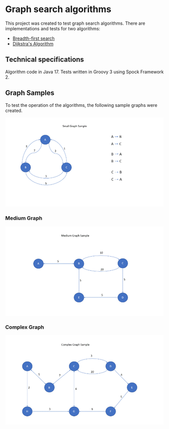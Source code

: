 # Graph search algorithms

This project was created to test graph search algorithms. There are implementations and tests for two algorithms:

- [Breadth-first search](src/main/java/graph/BreadthFirstSearch.java) 
- [Dijkstra's Algorithm](src/main/java/graph/DijkstrasAlgorithm.java)

## Technical specifications

Algorithm code in Java 17. Tests written in Groovy 3 using Spock Framework 2.

## Graph Samples

To test the operation of the algorithms, the following sample graphs were created.

![Small Graph](docs/assets/small.gif)

### Medium Graph

![Medium Graph](docs/assets/medium.gif)

### Complex Graph

![Complex Graph](docs/assets/complex.gif)
